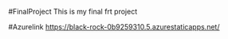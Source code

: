 #FinalProject
This is my final frt project



#Azurelink https://black-rock-0b9259310.5.azurestaticapps.net/
